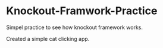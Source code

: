 # Knockout-Framwork-Practice

Simpel practice to see how knockout framework works.

Created a simple cat clicking app.
